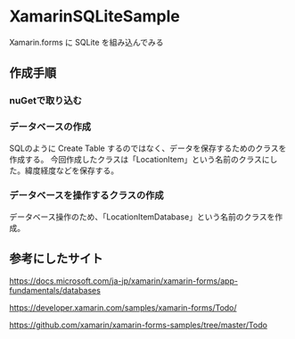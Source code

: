 # XamarinSQLiteSample

Xamarin.forms に SQLite を組み込んでみる

## 作成手順

### nuGetで取り込む

### データベースの作成

SQLのように Create Table するのではなく、データを保存するためのクラスを作成する。
今回作成したクラスは「LocationItem」という名前のクラスにした。緯度経度などを保存する。

### データベースを操作するクラスの作成

データベース操作のため、「LocationItemDatabase」という名前のクラスを作成。

## 参考にしたサイト
https://docs.microsoft.com/ja-jp/xamarin/xamarin-forms/app-fundamentals/databases

https://developer.xamarin.com/samples/xamarin-forms/Todo/

https://github.com/xamarin/xamarin-forms-samples/tree/master/Todo
